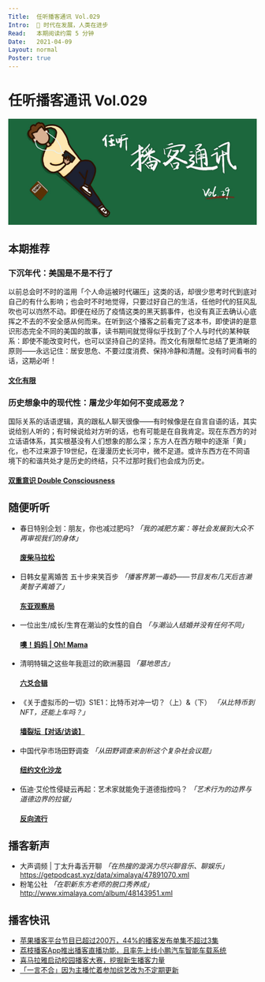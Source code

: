 ```yaml
---
Title:  任听播客通讯 Vol.029
Intro:  💾 时代在发展，人类在进步
Read:   本期阅读约需 5 分钟
Date:   2021-04-09
Layout: normal
Poster: true
---
```


# 任听播客通讯 Vol.029
![](./img/vol_029_small.png)


## 本期推荐

### 下沉年代：美国是不是不行了
以前总会时不时的滥用「个人命运被时代碾压」这类的话，却很少思考时代到底对自己的有什么影响；也会时不时地觉得，只要过好自己的生活，任他时代的狂风乱吹也可以岿然不动。即便在经历了疫情这类的黑天鹅事件，也没有真正去确认心底挥之不去的不安全感从何而来。在听到这个播客之前看完了这本书，即使讲的是意识形态完全不同的美国的故事，读书期间就觉得似乎找到了个人与时代的某种联系：即使不能改变时代，也可以坚持自己的坚持。而文化有限帮忙总结了更清晰的原则——永远记住：居安思危、不要过度消费、保持冷静和清醒。没有时间看书的话，这期必听！
#### [文化有限](https://s1.proxy.wavpub.com/weknownothing.xml)

### 历史想象中的现代性：屠龙少年如何不变成恶龙？
国际关系的话语逻辑，真的跟私人聊天很像——有时候像是在自言自语的话，其实说给别人听的；有时候说给对方听的话，也有可能是在自我肯定。现在东西方的对立话语体系，其实根基没有人们想象的那么深；东方人在西方眼中的逐渐「黄」化，也不过来源于19世纪，在漫漫历史长河中，微不足道。或许东西方在不同语境下的和谐共处才是历史的终结，只不过那时我们也会成为历史。
#### [双重意识 Double Consciousness](http://www.ximalaya.com/album/43408864.xml)


## 随便听听

* 春日特别企划：朋友，你也减过肥吗? _「我的减肥方案：等社会发展到大众不再审视我们的身体」_
  #### [废柴马拉松](http://www.ximalaya.com/album/43499748.xml)
* 日韩女星离婚苦 五十步来笑百步 _「播客界第一毒奶——节目发布几天后吉濑美智子离婚了」_
  #### [东亚观察局](https://justpodmedia.com/rss/eye-on-east-asia.xml)
* 一位出生/成长/生育在潮汕的女性的自白 _「与潮汕人结婚并没有任何不同」_
  #### [噢！妈妈 | Oh! Mama](https://feeds.buzzsprout.com/1339282.rss)
* 清明特辑之这些年我逛过的欧洲墓园  _「墓地思古」_
  #### [六爻合辑](https://getpodcast.xyz/data/ximalaya/32742850.xml)
* 《关于虚拟币的一切》S1E1：比特币对冲一切？（上）&（下） _「从比特币到NFT，还能上车吗？」_
  #### [墙裂坛【对话/访谈】](https://getpodcast.xyz/data/ximalaya/39420811.xml)
* 中国代孕市场田野调查 _「从田野调查来剖析这个复杂社会议题」_
  #### [纽约文化沙龙](https://nyshalong.com/public/rss/itunes_podcast_rss_feed.xml)
* 伍迪·艾伦性侵疑云再起：艺术家就能免于道德指控吗？ _「艺术行为的边界与道德边界的拉锯」_
  #### [反向流行](http://www.ximalaya.com/album/26684396.xml)


## 播客新声

* 大声调频 | 丁太升毒舌开聊  _「在热搜的漩涡力尽兴聊音乐、聊娱乐」_  
  https://getpodcast.xyz/data/ximalaya/47891070.xml
* 粉笔公社 _「在职新东方老师的脱口秀养成」_  
  http://www.ximalaya.com/album/48143951.xml


## 播客快讯
* [苹果播客平台节目已超过200万，44%的播客发布单集不超过3集](https://new.qq.com/omn/20210407/20210407A0B2FO00.html)  
* [荔枝播客App推出播客直播功能，且率先上线小鹏汽车智能车载系统](https://new.qq.com/omn/20210407/20210407A01REY00.html)
* [喜马拉雅启动校园播客大赛，挖掘新生播客力量](https://m.ximalaya.com/podcast-game-2021-web/home)
* [「一言不合」因为主播忙着参加综艺改为不定期更新](https://www.ximalaya.com/yule/5971303/394320413)
